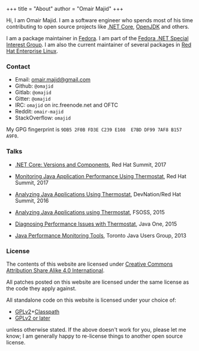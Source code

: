 +++
title = "About"
author = "Omair Majid"
+++

Hi, I am Omair Majid. I am a software engineer who spends most of his
time contributing to open source projects like [.NET
Core](https://github.com/dotnet/core),
[OpenJDK](http://openjdk.java.net/) and others.

I am a package maintainer in [Fedora](http://www.fedoraproject.org). I
am part of the [Fedora .NET Special Interest
Group](https://fedoraproject.org/wiki/SIGs/DotNet). I am also the
current maintainer of several packages in [Red Hat Enterprise
Linux](http://www.redhat.com/rhel/).

### Contact

- Email: [omair.majid@gmail.com](mailto:omair.majid@gmail.com)
- Github: `@omajid`
- Gitlab: `@omajid`
- Gitter: `@omajid`
- IRC: `omajid` on irc.freenode.net and OFTC
- Reddit: `omair-majid`
- StackOverflow: `omajid`

My GPG fingerprint is `9DB5 2F0B FD3E C239 E108  E7BD DF99 7AF8 B157 A9F0`.

### Talks

- [.NET Core: Versions and
  Components](https://www.youtube.com/watch?v=FnlSBBEqACM), Red Hat
  Summit, 2017

- [Monitoring Java Application Performance Using
  Thermostat](https://www.youtube.com/watch?v=dRe0A1smpyM), Red Hat
  Summit, 2017

- [Analyzing Java Applications Using
  Thermostat](https://www.youtube.com/watch?v=JOrwMm2Y7Rc), DevNation/Red Hat
  Summit, 2016

- [Analyzing Java Applications using
  Thermostat](https://www.youtube.com/watch?v=jwCc9yIufvQ), FSOSS, 2015

- [Diagnosing Performance Issues with
  Thermostat](https://www.youtube.com/watch?v=CxuR1tBHR_o), Java One, 2015

- [Java Performance Monitoring
  Tools](https://www.youtube.com/watch?v=CxuR1tBHR_o), Toronto Java
  Users Group, 2013

### License

The contents of this website are licensed under [Creative Commons
Attribution Share Alike 4.0
International](https://creativecommons.org/licenses/by-sa/4.0/).

All patches posted on this website are licensed under the same license
as the code they apply against.

All standalone code on this website is licensed under your choice of:

- [GPLv2](http://www.gnu.org/licenses/gpl-2.0.html)+[Classpath](http://www.gnu.org/software/classpath/license.html)
- [GPLv2 or later](http://www.gnu.org/licenses/gpl-2.0.html)

unless otherwise stated. If the above doesn't work for you, please let
me know; I am generally happy to re-license things to another open
source license.
